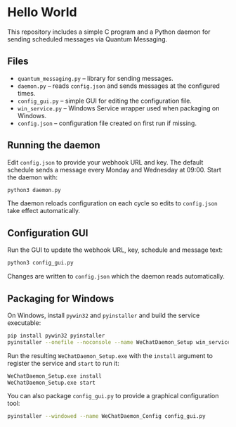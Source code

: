 # Hello World

This repository includes a simple C program and a Python daemon for sending
scheduled messages via Quantum Messaging.

## Files

- `quantum_messaging.py` – library for sending messages.
- `daemon.py` – reads `config.json` and sends messages at the configured times.
- `config_gui.py` – simple GUI for editing the configuration file.
- `win_service.py` – Windows Service wrapper used when packaging on Windows.
- `config.json` – configuration file created on first run if missing.

## Running the daemon

Edit `config.json` to provide your webhook URL and key. The default schedule
sends a message every Monday and Wednesday at 09:00. Start the daemon with:

```bash
python3 daemon.py
```

The daemon reloads configuration on each cycle so edits to `config.json`
take effect automatically.

## Configuration GUI

Run the GUI to update the webhook URL, key, schedule and message text:

```bash
python3 config_gui.py
```

Changes are written to `config.json` which the daemon reads automatically.

## Packaging for Windows

On Windows, install `pywin32` and `pyinstaller` and build the service
executable:

```bash
pip install pywin32 pyinstaller
pyinstaller --onefile --noconsole --name WeChatDaemon_Setup win_service.py
```

Run the resulting `WeChatDaemon_Setup.exe` with the `install` argument to
register the service and `start` to run it:

```bash
WeChatDaemon_Setup.exe install
WeChatDaemon_Setup.exe start
```

You can also package `config_gui.py` to provide a graphical configuration
tool:

```bash
pyinstaller --windowed --name WeChatDaemon_Config config_gui.py
```
